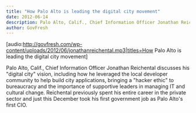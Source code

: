 ```yaml
---
title: "How Palo Alto is leading the digital city movement"
date: 2012-06-14
description: Palo Alto, Calif., Chief Information Officer Jonathan Reichental discusses his “digital city” vision, including how he leveraged the local developer community to help build city applications, bringing a “hacker ethic” to bureaucracy and the importance of supportive leaders in managing IT and cultural change.
author: GovFresh
---
```


[audio:http://govfresh.com/wp-content/uploads/2012/06/jonathanreichental.mp3|titles=How Palo Alto is leading the digital city movement]



Palo Alto, Calif., Chief Information Officer Jonathan Reichental discusses his "digital city" vision, including how he leveraged the local developer community to help build city applications, bringing a "hacker ethic" to bureaucracy and the importance of supportive leaders in managing IT and cultural change. Reichental previously spent his entire career in the private sector and just this December took his first government job as Palo Alto's first CIO.

